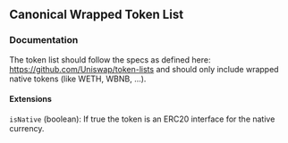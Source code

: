 ## Canonical Wrapped Token List

> 




### Documentation

The token list should follow the specs as defined here: https://github.com/Uniswap/token-lists and should only include wrapped native tokens (like WETH, WBNB, ...).


#### Extensions

`isNative` (boolean): If true the token is an ERC20 interface for the native currency.